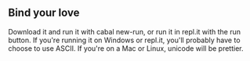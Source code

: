 ## Bind your love

Download it and run it with cabal new-run, or run it in repl.it with the run button. If you're running it on Windows or repl.it, you'll probably have to choose to use ASCII. If you're on a Mac or Linux, unicode will be prettier.


